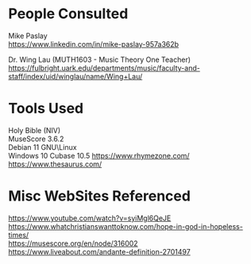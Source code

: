 # People Consulted
Mike Paslay  
https://www.linkedin.com/in/mike-paslay-957a362b  

Dr. Wing Lau (MUTH1603 - Music Theory One Teacher)  
https://fulbright.uark.edu/departments/music/faculty-and-staff/index/uid/winglau/name/Wing+Lau/  

# Tools Used
Holy Bible (NIV)  
MuseScore 3.6.2  
Debian 11 GNU\Linux  
Windows 10
Cubase 10.5
https://www.rhymezone.com/  
https://www.thesaurus.com/  

# Misc WebSites Referenced
https://www.youtube.com/watch?v=syiMgl6QeJE  
https://www.whatchristianswanttoknow.com/hope-in-god-in-hopeless-times/  
https://musescore.org/en/node/316002  
https://www.liveabout.com/andante-definition-2701497  


